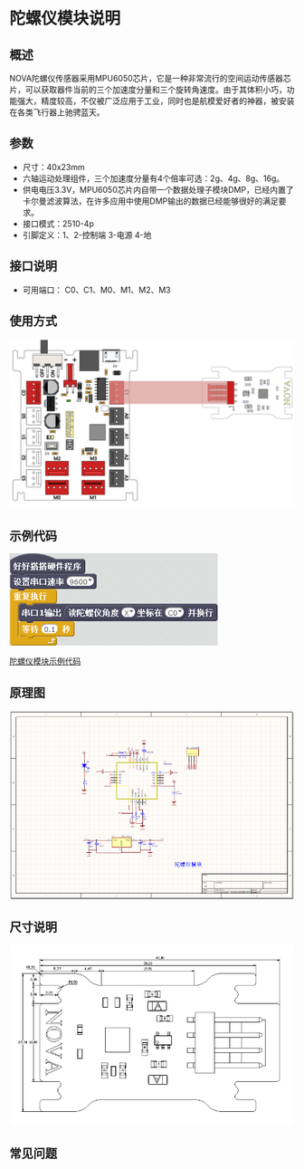 # 陀螺仪模块说明

## 概述
NOVA陀螺仪传感器采用MPU6050芯片，它是一种非常流行的空间运动传感器芯片，可以获取器件当前的三个加速度分量和三个旋转角速度。由于其体积小巧，功能强大，精度较高，不仅被广泛应用于工业，同时也是航模爱好者的神器，被安装在各类飞行器上驰骋蓝天。

## 参数
- 尺寸：40x23mm
- 六轴运动处理组件，三个加速度分量有4个倍率可选：2g、4g、8g、16g。
- 供电电压3.3V，MPU6050芯片内自带一个数据处理子模块DMP，已经内置了卡尔曼滤波算法，在许多应用中使用DMP输出的数据已经能够很好的满足要求。
- 接口模式：2510-4p
- 引脚定义：1、2-控制端 3-电源 4-地

## 接口说明
- 可用端口： C0、C1、M0、M1、M2、M3

## 使用方式
![](./images/61.png)

## 示例代码
![](./images/62.png)

[陀螺仪模块示例代码](http://www.haohaodada.com/show.php?id=950120)

## 原理图
![](./images/129.png)

## 尺寸说明
![](./images/128.png)

## 常见问题
